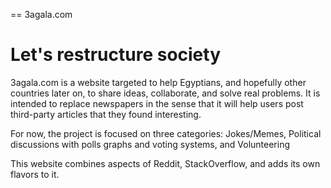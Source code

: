 == 3agala.com

# Let's restructure society

3agala.com is a website targeted to help Egyptians, and hopefully other countries later on, to share ideas, collaborate, and solve real problems. It is intended to replace newspapers in the sense that it will help users post third-party articles that they found interesting.

For now, the project is focused on three categories:
Jokes/Memes, Political discussions with polls graphs and voting systems, and Volunteering

This website combines aspects of Reddit, StackOverflow, and adds its own flavors to it.